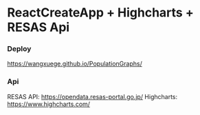 # ReactCreateApp + Highcharts + RESAS Api



### Deploy

https://wangxuege.github.io/PopulationGraphs/

### Api

RESAS API: https://opendata.resas-portal.go.jp/
Highcharts: https://www.highcharts.com/


### 
